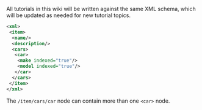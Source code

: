 All tutorials in this wiki will be written against the same XML schema, which will be updated as needed for new tutorial topics.

```xml
<xml>
 <item>
  <name/>
  <description/>
  <cars>
   <car>
    <make indexed="true"/>
    <model indexed="true"/>
   </car>
  </cars>
 </item>
</xml>
```

The `/item/cars/car` node can contain more than one `<car>` node.
